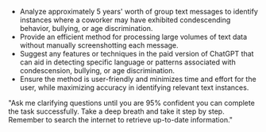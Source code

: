 - Analyze approximately 5 years' worth of group text messages to identify instances where a coworker may have exhibited condescending behavior, bullying, or age discrimination.
- Provide an efficient method for processing large volumes of text data without manually screenshotting each message.
- Suggest any features or techniques in the paid version of ChatGPT that can aid in detecting specific language or patterns associated with condescension, bullying, or age discrimination.
- Ensure the method is user-friendly and minimizes time and effort for the user, while maximizing accuracy in identifying relevant text instances.

"Ask me clarifying questions until you are 95% confident you can complete the task successfully. Take a deep breath and take it step by step. Remember to search the internet to retrieve up-to-date information."